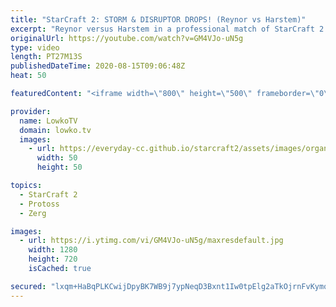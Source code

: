 ```yaml
---
title: "StarCraft 2: STORM & DISRUPTOR DROPS! (Reynor vs Harstem)"
excerpt: "Reynor versus Harstem in a professional match of StarCraft 2. While Reynor mostly plays what we consider to be 'standard' at the pro level, Harstem brings some really cool moves to the game with Disruptor and High Templar Storm Drops.  Get more videos & support my work: http://www.patreon.com/lowkotv"
originalUrl: https://youtube.com/watch?v=GM4VJo-uN5g
type: video
length: PT27M13S
publishedDateTime: 2020-08-15T09:06:48Z
heat: 50

featuredContent: "<iframe width=\"800\" height=\"500\" frameborder=\"0\" src=\"https://www.youtube.com/embed/GM4VJo-uN5g\" allow=\"accelerometer; autoplay; encrypted-media; gyroscope; picture-in-picture\" allowfullscreen></iframe>"

provider:
  name: LowkoTV
  domain: lowko.tv
  images:
    - url: https://everyday-cc.github.io/starcraft2/assets/images/organizations/lowko.tv-50x50.jpg
      width: 50
      height: 50

topics:
  - StarCraft 2
  - Protoss
  - Zerg

images:
  - url: https://i.ytimg.com/vi/GM4VJo-uN5g/maxresdefault.jpg
    width: 1280
    height: 720
    isCached: true

secured: "lxqm+HaBqPLKCwijDpyBK7WB9j7ypNeqD3Bxnt1Iw0tpElg2aTkOjrnFvKymqpDJzkAqFm6f7YB3n76g/fB9UPKlNjMXwoNcpdFwRJXiGk2uHOEURFoxlEgFWsv5KjOJdVj/GjyGK3+habkwUPus48VcRfY8M5Os/N2Etxsb8NMwqwoQUHxuTZdtq2z3HXPWsmY06rs1omzu0IFTD3ecNLOfBnrJsusej+Qf42o6xGe1QVmLXlXaFbUfdS9T+c8zEYUXOKu2bWc2dJdv3F13Q/Ggowi3IioI3loQJV7AljywLKErXW2osahnepUGyR5yJR6tWEtxlzxaKnSTFsJ98476WSmRlXPyY4QiU+O6fJ/lHtjZ5y2yPD0GThqUcV6lSP2Y5sSGIRCky7BvZGti3FHfDAjiblntKpcRDUTwUgS4AttcMitMhUIo9dJoQFat;zzQucv9kEFSoDB0J+G+fJg=="
---
```


